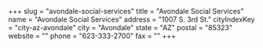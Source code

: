 +++
slug = "avondale-social-services"
title = "Avondale Social Services"
name = "Avondale Social Services"
address = "1007 S. 3rd St."
cityIndexKey = "city-az-avondale"
city = "Avondale"
state = "AZ"
postal = "85323"
website = ""
phone = "623-333-2700"
fax = ""
+++
